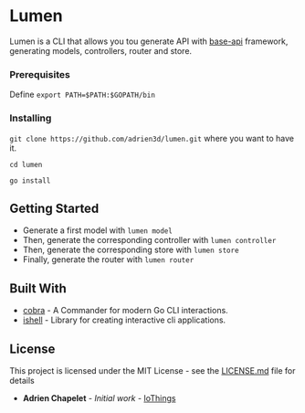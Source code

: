 # Lumen

Lumen is a CLI that allows you tou generate API with [base-api](https://github.com/adrien3d/base-api) framework, generating models, controllers, router and store.


### Prerequisites

Define `export PATH=$PATH:$GOPATH/bin`

### Installing

`git clone https://github.com/adrien3d/lumen.git` where you want to have it.

`cd lumen`

`go install`

## Getting Started

* Generate a first model with `lumen model`
* Then, generate the corresponding controller with `lumen controller`
* Then, generate the corresponding store with `lumen store`
* Finally, generate the router with `lumen router`

## Built With

* [cobra](github.com/spf13/cobra) - A Commander for modern Go CLI interactions.
* [ishell](github.com/abiosoft/ishell) - Library for creating interactive cli applications.

## License

This project is licensed under the MIT License - see the [LICENSE.md](LICENSE.md) file for details
* **Adrien Chapelet** - *Initial work* - [IoThings](https://github.com/adrien3d)

